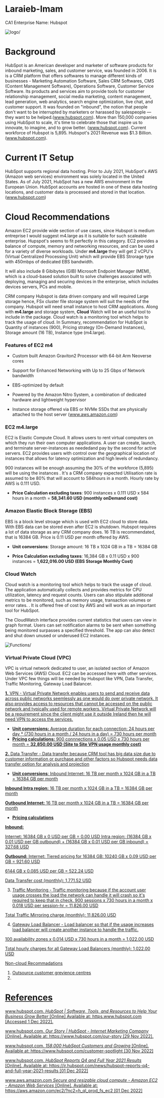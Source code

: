 # Laraieb-Imam
CA1
Enterprise Name: Hubspot

<img src="Images/OIP.jpg" alt=logo/>

<h1>Background</h1>

HubSpot is an American developer and marketer of software products for inbound marketing, sales, and customer service, was founded in 2006. It is is a CRM platform that offers softwares to manage different kinds of businesses - Marketing Automation Software, Sales CRM Softwares, CMS (Content Management Software), Operations Software, Customer Service Software. Its products and services aim to provide tools for customer relationship management, social media marketing, content management, lead generation, web analytics, search engine optimization, live chat, and customer support. It was founded on "inbound", the notion that people don't want to be interrupted by marketers or harassed by salespeople — they want to be helped.(www.hubspot.com). More than 150,000 companies using HubSpot to scale, it's time to celebrate those that inspire us to innovate, to imagine, and to grow better. (www.hubspot.com). Current workforce of Hubspot is 5,895. Hubspot's 2021 Revenue was $1.3 Billion.(www.hubspot.com).


<h1>Current IT Setup</h1>

HubSpot supports regional data hosting. Prior to July 2021, HubSpot's AWS (Amazon web services) environment was solely located in the United States. As of July 2021, HubSpot has a new AWS environment in the European Union. HubSpot accounts are hosted in one of these data hosting locations, and customer data is processed and stored in that location. (www.hubspot.com)


<h1>Cloud Recommendations</h1>

Amazon EC2 provide wide section of use cases, since Hubspot is medium entreprise I would suggest m4.large as it is suitable for such scaleable enterprise. Hupspot's seems to fit perfectly in this category. EC2 provides a balance of compute, memory and networking resources, and can be used for a variety of diverse workloads. Under <b>m4.large</b> they will get 2 vCPU's (Virtual Centralized Processing Unit) which will provide EBS Strorage type with 450mbps of dedicated EBS bandwidth.

It will also include 8 Gibibytes (GIB) Microsoft Endpoint Manager (MEM), which is a cloud-based solution built to solve challenges associated with deploying, managing and securing devices in the enterprise, which includes devices servers, PCs and mobile.

CRM company Hubspot is data driven company and will required Large storage hence, FSx cluster file storage system will suit the needs of the company.
Hubspot will need small instance to host CRM applications. Along with <b>m4.large</b> and storage system, <b>Cloud</b> Watch will be an useful tool to include in the package. Cloud watch is a monitoring tool which helps to track the usage of cloud. 
In Summary, recommendation for HubSpot is Quantity of instances (900), Pricing strategy (On-Demand Instances), Storage amount (16 TB), Instance type (m4.large).

<h3>Features of EC2 m4</h3>

- Custom built Amazon Graviton2 Processor with 64-bit Arm Neoverse cores

- Support for Enhanced Networking with Up to 25 Gbps of Network bandwidth

- EBS-optimized by default

- Powered by the Amazon Nitro System, a combination of dedicated hardware and lightweight hypervisor

- Instance storage offered via EBS or NVMe SSDs that are physically attached to the host server (www.aws.amazon.com)

<h3>EC2 m4.large</h3>

EC2 is  Elastic Compute Cloud. It allows users to rent virtual computers on which they run their own computer applications. A user can create, launch, and terminate server-instances as neededand pay by the second for active servers. EC2 provides users with control over the geographical location of instances that allows for latency optimization and high levels of redundancy. 

900 instances will be enough assuming the 30% of the workforce (5,895) will be using the instances . It's a CRM company expected Utilisation rate is assumed to be 80% that will account to 584hours in a month. Hourly rate by AWS is 0.111 USD.

- <b>Price Calculation excluding taxes</b>: 900 instances x 0.111 USD x 584 hours in a month = <b>58,341.60 USD (monthly onDemand cost)</b>

<h3>Amazon Elastic Block Storage (EBS)</h3>
EBS is a block level stroage which is used with EC2 cloud to store data. With EBS data can be stored even after EC2 is shutdown. Hubspot requires a lot of data storage as any CRM company does. 16 TB is recommendated, that is 16384 GB. Price is 0.11 USD per month offered by AWS.


<ul>
  <li><b>Unit conversions</b>: Storage amount: 16 TB x 1024 GB in a TB = 16384 GB</li>
  <li><p><b>Price Calculation excluding taxes</b>: 16,384 GB x 0.11 USD x 900 instances = <b>1,622,016.00 USD (EBS Storage Monthly Cost)</b> </li>
</ul>


<h3>Cloud Watch</h3>
Cloud watch is a monitoring tool which helps to track the usage of cloud. The application automatically collects and provides metrics for CPU utilization, latency and request counts. Users can also stipulate additional metrics to be monitored, such as memory usage, transaction volumes or error rates.
. It is offered free of cost by AWS and will work as an important tool for HubSpot.

The CloudWatch interface provides current statistics that users can view in graph format. Users can set notification alarms to be sent when something being monitored surpasses a specified threshold. The app can also detect and shut down unused or underused EC2 instances.

<img src="Images/CloudWatch.png" alt=Functions/>


<h3>Virtual Private Cloud (VPC)</h3>
VPC is virtual network dedicated to user, an isolated section of Amazon Web Services (AWS) Cloud. EC2 can be accessed here with other services. Under VPC few things will be needed by Hubspot like VPN, Data Transfer, Traffic Monitoring, Gateway Load Balancer.

<u>
</ul>

<b>1.</b> VPN - Virtual Private Network enables users to send and receive data across public networks seemlessly as one would do over private network. It also provides access to resources that cannot be accessed on the public network and typically used for remote workers. Virtual Private Network will be a requirement since the client might use it outside Ireland then he will need VPN to access the services.
<u></ul>
- <b>Unit conversions:</b>
Average duration for each connection: 24 hours per day * (730 hours in a month / 24 hours in a day) = 730 hours per month
- <b>Pricing calculations:</b> 900 connnections x 0.05 USD x 730 hours per month = <b>32,850.00 USD (Site to Site VPN usage monthly cost)</b>

<b>2.</b> Data Transfer - Data transfer because CRM tool has big data size due to customer information or purchase and other factors so Hubspot needs data transfer option for analysis and projection

- <b>Unit conversions</b>: 
Inbound Internet:</b> 16 TB per month x 1024 GB in a TB = 16384 GB per month

<b>Inbound Intra region:</b> 16 TB per month x 1024 GB in a TB = 16384 GB per month

<b>Outbound Internet:</b> 16 TB per month x 1024 GB in a TB = 16384 GB per month

- <b>Pricing calculations</b>

<b>Inbound:</b>

Internet: 16384 GB x 0 USD per GB = 0.00 USD
Intra region: (16384 GB x 0.01 USD per GB outbound) + (16384 GB x 0.01 USD per GB inbound) = 327.68 USD

<b>Outbound:</b>
Internet: Tiered pricing for 16384 GB: 10240 GB x 0.09 USD per GB = 921.60 USD

6144 GB x 0.085 USD per GB = 522.24 USD

Data Transfer cost (monthly): 1,771.52 USD

3. Traffic Monitoring - Traffic monitoring because if the account user usage crosses the load the network can handle it will crash so it's required to keep that in check. 
900 sessions x 730 hours in a month x 0.018 USD per session-hr = 11,826.00 USD

Total Traffic Mirroring charge (monthly): 11,826.00 USD

4. Gateway Load Balancer - Load balancer so that if the usage increases load balancer will create another instance to handle the traffic.

100 availability zones x 0.014 USD x 730 hours in a month = 1,022.00 USD

Total hourly charges for all Gateway Load Balancers (monthly): 1,022.00 USD  
  
Non-cloud Recommadations
1. Outsource customer grevience centres
2. 

<h1>References</h1>
www.hubspot.com. <i>HubSpot | Software, Tools, and Resources to Help Your Business Grow Better</i> [Online] Available at: https.www.hubspot.com [Accessed 1 Dec 2022].

www.hubspot.com. <i>Our Story | HubSpot - Internet Marketing Company</i> [Online]. Available at: https://www.hubspot.com/our-story [29 Nov 2022].

www.hubspot.com. <i>158,000 HubSpot Customers and Growing</i> [Online]. Available at: https://www.hubspot.com/customer-spotlight [30 Nov 2022]

www.hubspot.com. <i>HubSpot Reports Q4 and Full Year 2021 Results</i> [Online]. Available at: https://ir.hubspot.com/news/hubspot-reports-q4-and-full-year-2021-results [01 Dec 2022]

www.aws.amazon.com <i>Secure and resizable cloud compute - Amazon EC2 - Amazon Web Services</i> [Online]. Available at: https://aws.amazon.com/ec2/?nc2=h_ql_prod_fs_ec2 [01 Dec 2022]
                      


                
